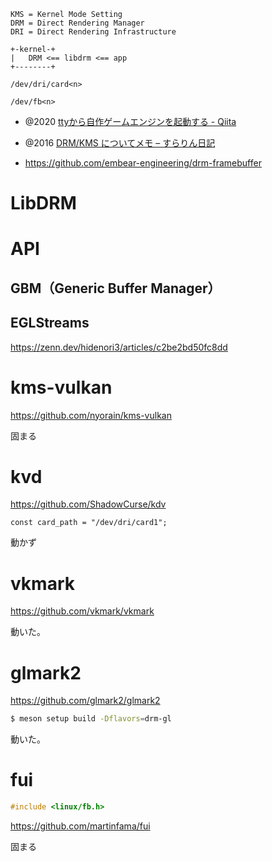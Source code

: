 ```
KMS = Kernel Mode Setting
DRM = Direct Rendering Manager
DRI = Direct Rendering Infrastructure

+-kernel-+
|   DRM <== libdrm <== app
+--------+
```

`/dev/dri/card<n>`

`/dev/fb<n>`

- @2020 [ttyから自作ゲームエンジンを起動する - Qiita](https://qiita.com/Pctg-x8/items/52c7e018556ec5c867de)
- @2016 [DRM/KMS についてメモ – すらりん日記](https://blog.techlab-xe.net/drmkms-%E3%81%AB%E3%81%A4%E3%81%84%E3%81%A6%E3%83%A1%E3%83%A2/)

- https://github.com/embear-engineering/drm-framebuffer

# LibDRM

# API

## GBM（Generic Buffer Manager）

## EGLStreams

https://zenn.dev/hidenori3/articles/c2be2bd50fc8dd

# kms-vulkan

https://github.com/nyorain/kms-vulkan

固まる

# kvd

https://github.com/ShadowCurse/kdv

```zig
const card_path = "/dev/dri/card1";
```

動かず

# vkmark

https://github.com/vkmark/vkmark

動いた。

# glmark2

https://github.com/glmark2/glmark2

```sh
$ meson setup build -Dflavors=drm-gl
```

動いた。

# fui

```c
#include <linux/fb.h>
```

https://github.com/martinfama/fui

固まる
